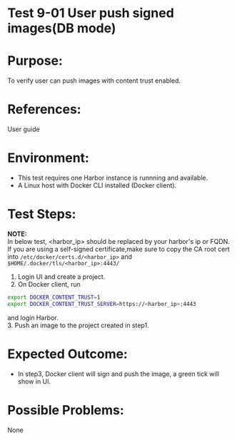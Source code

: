 Test 9-01 User push signed images(DB mode)
=======

# Purpose:

To verify user can push images with content trust enabled.

# References:
User guide

# Environment:

* This test requires one Harbor instance is runnning and available.  
* A Linux host with Docker CLI installed (Docker client).  

# Test Steps:
**NOTE:**  
In below test, <harbor_ip> should be replaced by your harbor's ip or FQDN. If you are using a self-signed certificate,make sure to copy the CA root cert into ```/etc/docker/certs.d/<harbor_ip>``` and ```$HOME/.docker/tls/<harbor_ip>:4443/```  

1. Login UI and create a project.  
2. On Docker client, run  
```sh
export DOCKER_CONTENT_TRUST=1
export DOCKER_CONTENT_TRUST_SERVER=https://<harbor_ip>:4443
```
and login Harbor.  
3. Push an image to the project created in step1.  


# Expected Outcome:

* In step3, Docker client will sign and push the image, a green tick will show in UI.  

# Possible Problems:
None
